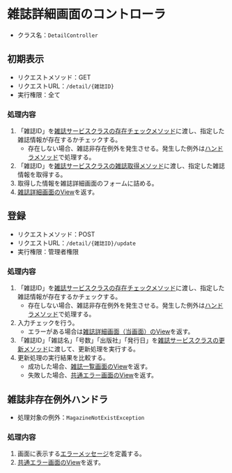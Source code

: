 # 雑誌詳細画面のコントローラ
- クラス名：`DetailController`

## 初期表示
- リクエストメソッド：GET
- リクエストURL：`/detail/{雑誌ID}`
- 実行権限：全て

### 処理内容
1. 「雑誌ID」を[雑誌サービスクラスの存在チェックメソッド]()に渡し、指定した雑誌情報が存在するかチェックする。
    - 存在しない場合、雑誌非存在例外を発生させる。発生した例外は[ハンドラメソッド](controller-detail.md#雑誌非存在例外ハンドラ)で処理する。
1. 「雑誌ID」を[雑誌サービスクラスの雑誌取得メソッド]()に渡し、指定した雑誌情報を取得する。
1. 取得した情報を雑誌詳細画面のフォームに詰める。
1. [雑誌詳細画面のView](screen-detail.md#View名)を返す。

## 登録
- リクエストメソッド：POST
- リクエストURL：`/detail/{雑誌ID}/update`
- 実行権限：管理者権限

### 処理内容
1. 「雑誌ID」を[雑誌サービスクラスの存在チェックメソッド]()に渡し、指定した雑誌情報が存在するかチェックする。
    - 存在しない場合、雑誌非存在例外を発生させる。発生した例外は[ハンドラメソッド](controller-detail.md#雑誌非存在例外ハンドラ)で処理する。
1. 入力チェックを行う。
    - エラーがある場合は[雑誌詳細画面（当画面）のView](screen-detail.md#View名)を返す。
1. 「雑誌ID」「雑誌名」「号数」「出版社」「発行日」を[雑誌サービスクラスの更新メソッド]()に渡して、更新処理を実行する。
1. 更新処理の実行結果を比較する。
    - 成功した場合、[雑誌一覧画面のView](screen-magazinelist.md#View名)を返す。
    - 失敗した場合、[共通エラー画面のView]()を返す。

## 雑誌非存在例外ハンドラ
- 処理対象の例外：`MagazineNotExistException`

### 処理内容
1. 画面に表示する[エラーメッセージ]()を定義する。
1. [共通エラー画面のView]()を返す。

